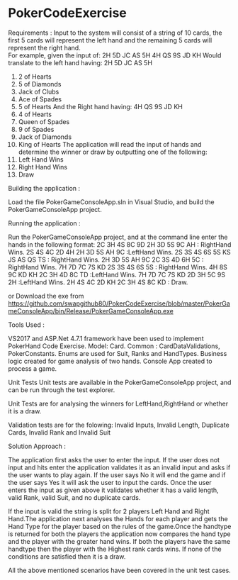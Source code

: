 # PokerCodeExercise
Requirements  :
Input to the system will consist of a string of 10 cards, the first 5 cards will represent the left hand and the remaining 5 cards will represent the right hand.  
For example, given the input of:  2H 5D JC AS 5H 4H QS 9S JD KH
Would translate to the left hand having:  2H 5D JC AS 5H 
1.	2 of Hearts
2.	5 of Diamonds
3.	Jack of Clubs
4.	Ace of Spades
5.	5 of Hearts
And the Right hand having:  4H QS 9S JD KH
1.	4 of Hearts
2.	Queen of Spades
3.	9 of Spades
4.	Jack of Diamonds
5.	King of Hearts
The application will read the input of hands and determine the winner or draw by outputting one of the following:
1.	Left Hand Wins
2.	Right Hand Wins
3.	Draw

Building the application :

Load the file PokerGameConsoleApp.sln in Visual Studio, 
and build the PokerGameConsoleApp​ project.

Running the application :

Run the PokerGameConsoleApp project, 
and at the command line enter the 
hands in the following format:
2C 3H 4S 8C 9D 2H 3D 5S 9C AH : RightHand Wins.
2S 4S 4C 2D 4H 2H 3D 5S AH 9C :LeftHand Wins.
2S 3S 4S 6S 5S KS JS AS QS TS : RightHand Wins.
2H 3D 5S AH 9C 2C 3S 4D 6H 5C : RightHand Wins.
7H 7D 7C 7S KD 2S 3S 4S 6S 5S : RightHand Wins.
4H 8S 9C KD KH 2C 3H 4D 8C TD :LeftHand Wins.
7H 7D 7C 7S KD 2D 3H 5C 9S 2H :LeftHand Wins.
2H 4S 4C 2D KH 2C 3H 4S 8C KD : Draw.

or Download the exe from   https://github.com/swapgithub80/PokerCodeExercise/blob/master/PokerGameConsoleApp/bin/Release/PokerGameConsoleApp.exe

Tools Used :

VS2017 and ASP.Net 4.7.1 framework have been used to implement PokerHand Code Exercise.
Model: Card.
Common : CardDataValidations, PokerConstants.
Enums are used for Suit, Ranks and HandTypes.
Business logic created for game analysis of two hands.
Console App created to process a game.

Unit Tests
Unit tests are available in the PokerGameConsoleApp project,
and can be run through the test explorer.

Unit Tests are for analysing the winners 
for LeftHand,RightHand or whether it is a draw.

Validation tests are for the folowing:
Invalid Inputs,
Invalid Length,
Duplicate Cards,
Invalid Rank 
and Invalid Suit

Solution Approach :

The application first asks the user to enter the input. If the user does not input and hits enter the application  validates it as an invalid input and asks if the user wants to play again. If the user says No it will end the game and if the user says Yes it will ask the user to input the cards. Once the user enters the input as given above it validates whether it has a valid length, valid Rank, valid Suit, and no duplicate cards.

If the input is valid the string is split for 2 players Left Hand and Right Hand.The application next analyses the Hands for each player and  gets the Hand Type for the player based on the rules of the game.Once the handtype is returned for both the players the application now compares the hand type and the player with the greater hand wins. If both the players have the same handtype then the player with the Highest rank cards wins. If none of the conditions are satisfied  then it is a draw.

All the above mentioned scenarios  have been covered in the unit test cases.




